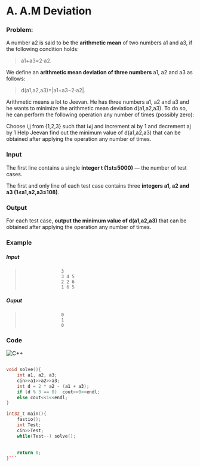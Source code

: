 # A. A.M Deviation

### Problem:

A number a2 is said to be the **arithmetic mean** of two numbers a1 and a3, if the following condition holds: 
>a1+a3=2⋅a2.

We define an **arithmetic mean deviation of three numbers** a1, a2 and a3 as follows: 
>d(a1,a2,a3)=|a1+a3−2⋅a2|.

Arithmetic means a lot to Jeevan. He has three numbers a1, a2 and a3 and he wants to minimize the arithmetic mean deviation d(a1,a2,a3). To do so, he can perform the following operation any number of times (possibly zero):

Choose i,j from {1,2,3} such that i≠j and increment ai by 1 and decrement aj by 1
Help Jeevan find out the minimum value of d(a1,a2,a3) that can be obtained after applying the operation any number of times.

### Input

The first line contains a single **integer t (1≤t≤5000)**  — the number of test cases.

The first and only line of each test case contains three **integers a1, a2 and a3 (1≤a1,a2,a3≤108)**.

### Output

For each test case, **output the minimum value of d(a1,a2,a3)** that can be obtained after applying the operation any number of times.

### Example

##### Input

>                    3
>                    3 4 5
>                    2 2 6
>                    1 6 5

##### Ouput

>                    0
>                    1
>                    0
### Code

![C++](https://img.shields.io/badge/c++-%2300599C.svg?style=for-the-badge&logo=c%2B%2B&logoColor=white)
```cpp

void solve(){
    int a1, a2, a3;
    cin>>a1>>a2>>a3;
    int d = 2 * a2 - (a1 + a3);
    if (d % 3 == 0)  cout<<0<<endl;
    else cout<<1<<endl;
}

int32_t main(){
    fastio();
    int Test;
    cin>>Test;
    while(Test--) solve();
    
    
    return 0;
}``` 